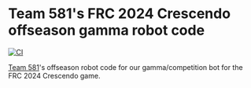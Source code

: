 # Team 581's FRC 2024 Crescendo offseason gamma robot code

[![CI](https://github.com/team581/offseason-2024-gamma/actions/workflows/ci.yml/badge.svg)](https://github.com/team581/offseason-2024-gamma/actions/workflows/ci.yml)

[Team 581](https://github.com/team581)'s offseason robot code for our gamma/competition bot for the FRC 2024 Crescendo game.
